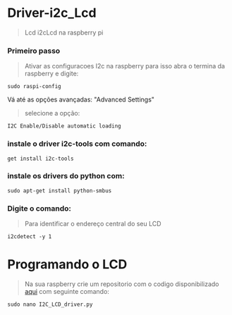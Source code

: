 # Driver-i2c_Lcd
> Lcd i2cLcd na raspberry pi
### Primeiro passo
> Ativar as configuracoes I2c na raspberry
para isso abra o termina da raspberry e digite:
```shell
sudo raspi-config
```
Vá até as opções avançadas: "Advanced Settings"
> selecione a opção:
```shell
I2C Enable/Disable automatic loading
```
### instale o driver i2c-tools com comando:
```shell
get install i2c-tools
```
### instale os drivers do python com:
```shell
sudo apt-get install python-smbus
```
### Digite o comando:
> Para identificar o endereço central do seu LCD
```shell 
i2cdetect -y 1
```
# Programando o LCD 
> Na sua raspberry crie um repositorio com o codigo disponibilizado [aqui]()
com seguinte comando:
```shell
sudo nano I2C_LCD_driver.py
```
